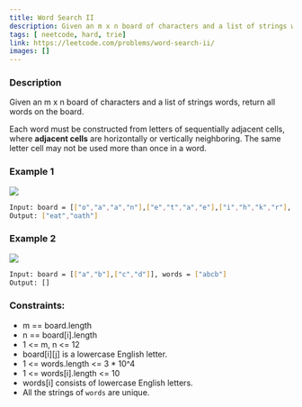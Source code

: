 ```yaml
---
title: Word Search II
description: Given an m x n board of characters and a list of strings words, return all words on the board.
tags: [ neetcode, hard, trie]
link: https://leetcode.com/problems/word-search-ii/
images: []
---
```


### Description

Given an m x n board of characters and a list of strings words, return all words on the board.

Each word must be constructed from letters of sequentially adjacent cells, where **adjacent cells** are horizontally or vertically neighboring. The same letter cell may not be used more than once in a word.

### Example 1

![](https://assets.leetcode.com/uploads/2020/11/07/search1.jpg)

```bash
Input: board = [["o","a","a","n"],["e","t","a","e"],["i","h","k","r"],["i","f","l","v"]], words = ["oath","pea","eat","rain"]
Output: ["eat","oath"]
```

### Example 2

![](https://assets.leetcode.com/uploads/2020/11/07/search2.jpg)


```bash
Input: board = [["a","b"],["c","d"]], words = ["abcb"]
Output: []
```

### Constraints:

- m == board.length
- n == board[i].length
- 1 <= m, n <= 12
- board[i][j] is a lowercase English letter.
- 1 <= words.length <= 3 * 10^4
- 1 <= words[i].length <= 10
- words[i] consists of lowercase English letters.
- All the strings of `words` are unique.